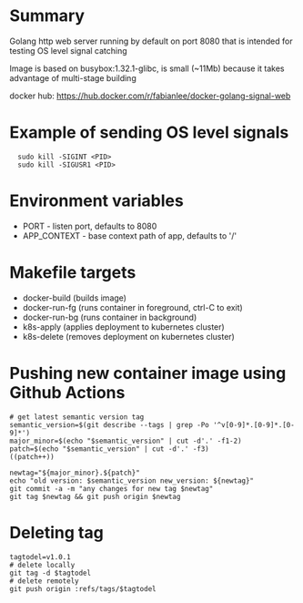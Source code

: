 # Summary
Golang http web server running by default on port 8080 that is intended for testing OS level signal catching

Image is based on busybox:1.32.1-glibc, is small (~11Mb) because it takes advantage of multi-stage building

docker hub: https://hub.docker.com/r/fabianlee/docker-golang-signal-web

# Example of sending OS level signals

```
  sudo kill -SIGINT <PID>
  sudo kill -SIGUSR1 <PID>
```

# Environment variables

* PORT - listen port, defaults to 8080
* APP_CONTEXT - base context path of app, defaults to '/'


# Makefile targets
* docker-build (builds image)
* docker-run-fg (runs container in foreground, ctrl-C to exit)
* docker-run-bg (runs container in background)
* k8s-apply (applies deployment to kubernetes cluster)
* k8s-delete (removes deployment on kubernetes cluster)


# Pushing new container image using Github Actions

```
# get latest semantic version tag
semantic_version=$(git describe --tags | grep -Po '^v[0-9]*.[0-9]*.[0-9]*')
major_minor=$(echo "$semantic_version" | cut -d'.' -f1-2)
patch=$(echo "$semantic_version" | cut -d'.' -f3)
((patch++))

newtag="${major_minor}.${patch}"
echo "old version: $semantic_version new_version: ${newtag}"
git commit -a -m "any changes for new tag $newtag"
git tag $newtag && git push origin $newtag
```

# Deleting tag

```
tagtodel=v1.0.1
# delete locally
git tag -d $tagtodel
# delete remotely
git push origin :refs/tags/$tagtodel
```


